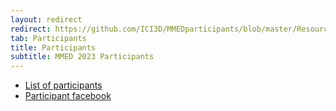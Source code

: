 ```yaml
---
layout: redirect
redirect: https://github.com/ICI3D/MMEDparticipants/blob/master/Resources/MMED_2023_Facebook.pdf
tab: Participants
title: Participants
subtitle: MMED 2023 Participants
---
```


- [List of participants](./participantList)
- [Participant facebook](./participantFacebook)
